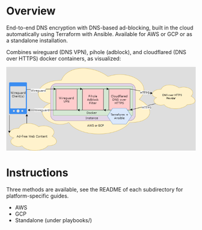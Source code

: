 # Overview
End-to-end DNS encryption with DNS-based ad-blocking, built in the cloud automatically using Terraform with Ansible. Available for AWS or GCP or as a standalone installation.

Combines wireguard (DNS VPN), pihole (adblock), and cloudflared (DNS over HTTPS) docker containers, as visualized:

![Diagram](diagram.png)

# Instructions
Three methods are available, see the README of each subdirectory for platform-specific guides.
- AWS
- GCP
- Standalone (under playbooks/)
